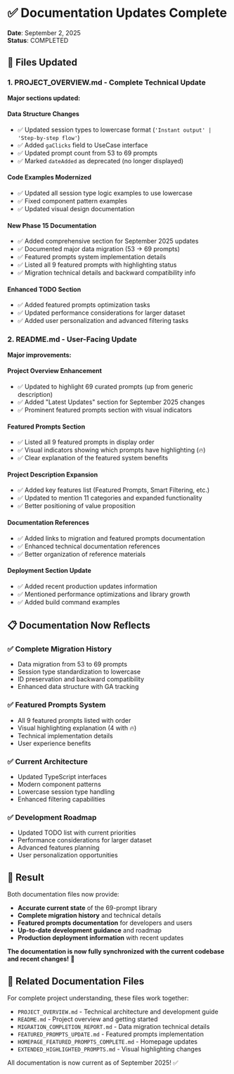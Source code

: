 # ✅ Documentation Updates Complete

**Date**: September 2, 2025  
**Status**: COMPLETED

## 🎯 Files Updated

### 1. PROJECT_OVERVIEW.md - Complete Technical Update
**Major sections updated:**

#### **Data Structure Changes**
- ✅ Updated session types to lowercase format (`'Instant output' | 'Step-by-step flow'`)
- ✅ Added `gaClicks` field to UseCase interface  
- ✅ Updated prompt count from 53 to 69 prompts
- ✅ Marked `dateAdded` as deprecated (no longer displayed)

#### **Code Examples Modernized**
- ✅ Updated all session type logic examples to use lowercase
- ✅ Fixed component pattern examples
- ✅ Updated visual design documentation

#### **New Phase 15 Documentation**
- ✅ Added comprehensive section for September 2025 updates
- ✅ Documented major data migration (53 → 69 prompts)
- ✅ Featured prompts system implementation details
- ✅ Listed all 9 featured prompts with highlighting status
- ✅ Migration technical details and backward compatibility info

#### **Enhanced TODO Section**  
- ✅ Added featured prompts optimization tasks
- ✅ Updated performance considerations for larger dataset
- ✅ Added user personalization and advanced filtering tasks

### 2. README.md - User-Facing Update  
**Major improvements:**

#### **Project Overview Enhancement**
- ✅ Updated to highlight 69 curated prompts (up from generic description)
- ✅ Added "Latest Updates" section for September 2025 changes
- ✅ Prominent featured prompts section with visual indicators

#### **Featured Prompts Section**
- ✅ Listed all 9 featured prompts in display order
- ✅ Visual indicators showing which prompts have highlighting (🔥)
- ✅ Clear explanation of the featured system benefits

#### **Project Description Expansion**
- ✅ Added key features list (Featured Prompts, Smart Filtering, etc.)
- ✅ Updated to mention 11 categories and expanded functionality
- ✅ Better positioning of value proposition

#### **Documentation References**
- ✅ Added links to migration and featured prompts documentation
- ✅ Enhanced technical documentation references
- ✅ Better organization of reference materials

#### **Deployment Section Update**
- ✅ Added recent production updates information
- ✅ Mentioned performance optimizations and library growth
- ✅ Added build command examples

## 📋 Documentation Now Reflects

### ✅ **Complete Migration History**
- Data migration from 53 to 69 prompts
- Session type standardization to lowercase
- ID preservation and backward compatibility
- Enhanced data structure with GA tracking

### ✅ **Featured Prompts System**
- All 9 featured prompts listed with order
- Visual highlighting explanation (4 with 🔥)
- Technical implementation details
- User experience benefits

### ✅ **Current Architecture**  
- Updated TypeScript interfaces
- Modern component patterns
- Lowercase session type handling
- Enhanced filtering capabilities

### ✅ **Development Roadmap**
- Updated TODO list with current priorities
- Performance considerations for larger dataset
- Advanced features planning
- User personalization opportunities

## 🎉 Result

Both documentation files now provide:
- **Accurate current state** of the 69-prompt library
- **Complete migration history** and technical details  
- **Featured prompts documentation** for developers and users
- **Up-to-date development guidance** and roadmap
- **Production deployment information** with recent updates

**The documentation is now fully synchronized with the current codebase and recent changes!** 🚀

## 📁 Related Documentation Files

For complete project understanding, these files work together:
- `PROJECT_OVERVIEW.md` - Technical architecture and development guide
- `README.md` - Project overview and getting started
- `MIGRATION_COMPLETION_REPORT.md` - Data migration technical details
- `FEATURED_PROMPTS_UPDATE.md` - Featured prompts implementation
- `HOMEPAGE_FEATURED_PROMPTS_COMPLETE.md` - Homepage updates
- `EXTENDED_HIGHLIGHTED_PROMPTS.md` - Visual highlighting changes

All documentation is now current as of September 2025! ✅
